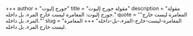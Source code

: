 +++
author = "جورج إليوت"
title = "مقولة جورج إليوت"
description = "مقولة جورج إليوت: المغامرة ليست خارج المرء، بل داخله."
quote = '''المغامرة ليست خارج المرء، بل داخله.'''
slug = "المغامرة-ليست-خارج-المرء،-بل-داخله"
+++
المغامرة ليست خارج المرء، بل داخله.
